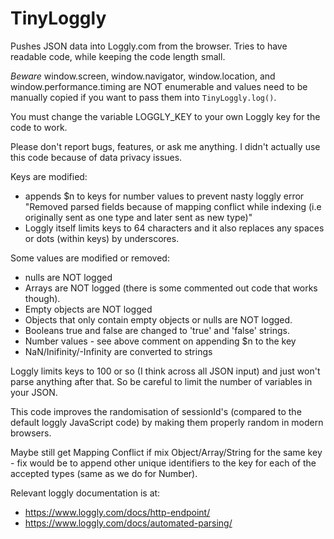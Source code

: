 # TinyLoggly

Pushes JSON data into Loggly.com from the browser. Tries to have readable code, while keeping the code length small.

*Beware* window.screen, window.navigator, window.location, and window.performance.timing are NOT enumerable and values need to be manually copied if you want to pass them into `TinyLoggly.log()`.

You must change the variable LOGGLY_KEY to your own Loggly key for the code to work.

Please don't report bugs, features, or ask me anything. I didn't actually use this code because of data privacy issues.

Keys are modified:

 - appends $n to keys for number values to prevent nasty loggly error "Removed parsed fields because of mapping conflict while indexing (i.e originally sent as one type and later sent as new type)"
 - Loggly itself limits keys to 64 characters and it also replaces any spaces or dots (within keys) by underscores.

Some values are modified or removed:

 - nulls are NOT logged
 - Arrays are NOT logged (there is some commented out code that works though).
 - Empty objects are NOT logged
 - Objects that only contain empty objects or nulls are NOT logged.
 - Booleans true and false are changed to 'true' and 'false' strings.
 - Number values - see above comment on appending $n to the key
 - NaN/Inifinity/-Infinity are converted to strings

Loggly limits keys to 100 or so (I think across all JSON input) and just won't parse anything after that. So be careful to limit the number of variables in your JSON.

This code improves the randomisation of sessionId's (compared to the default loggly JavaScript code) by making them properly random in modern browsers.

Maybe still get Mapping Conflict if mix Object/Array/String for the same key - fix would be to append other unique identifiers to the key for each of the accepted types (same as we do for Number).

Relevant loggly documentation is at:

 - https://www.loggly.com/docs/http-endpoint/
 - https://www.loggly.com/docs/automated-parsing/
